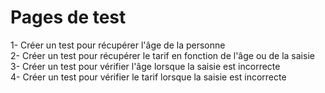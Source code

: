 # Pages de test

1- Créer un test pour récupérer l'âge de la personne <br/>
2- Créer un test pour récupérer le tarif en fonction de l'âge ou de la saisie <br/>
3- Créer un test pour vérifier l'âge lorsque la saisie est incorrecte <br/>
4- Créer un test pour vérifier le tarif lorsque la saisie est incorrecte <br/>

